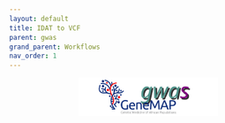 ```yaml
---
layout: default
title: IDAT to VCF
parent: gwas
grand_parent: Workflows
nav_order: 1
---
```


<p align="center"><img src="../../assets/img/genemap-gwas.svg" height="50%" width="50%"></p>

